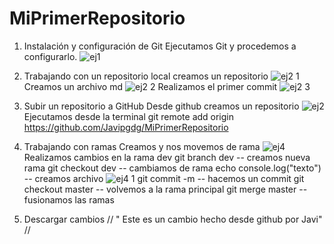 # MiPrimerRepositorio
1. Instalación y configuración de Git
   Ejecutamos Git y procedemos a configurarlo.
   ![ej1](https://github.com/user-attachments/assets/93cfca5e-bdf3-44cc-a2b3-ec50d3c65eef)

2. Trabajando con un repositorio local
   creamos un repositorio
   ![ej2 1](https://github.com/user-attachments/assets/ca659d2e-3655-4107-be31-5af12e3d3911)
   Creamos un archivo md
   ![ej2 2](https://github.com/user-attachments/assets/fd1649d9-6c02-4b69-b237-846b8ec50aed)
   Realizamos el primer commit
   ![ej2 3](https://github.com/user-attachments/assets/0bdedaaa-65f4-4e74-881a-fe16e471ce74)

3. Subir un repositorio a GitHub
   Desde github creamos un repositorio
   ![ej2](https://github.com/user-attachments/assets/4ecdaf28-17fd-4406-8f50-c53158929981)
   Ejecutamos desde la terminal  git remote add origin       
   https://github.com/Javipgdg/MiPrimerRepositorio

4. Trabajando con ramas
   Creamos y nos movemos de rama
   ![ej4](https://github.com/user-attachments/assets/1cb29815-b95d-4887-982a-5387cdc417f3)
   Realizamos cambios en la rama dev
   git branch dev -- creamos nueva rama
   git checkout dev -- cambiamos de rama
   echo console.log("texto") -- creamos archivo
   ![ej4 1](https://github.com/user-attachments/assets/7eda1d26-0f9b-4054-b40b-747b9a5f5841)
   git commit -m -- hacemos un commit
   git checkout master -- volvemos a la rama principal
   git merge master -- fusionamos las ramas


5. Descargar cambios
   // " Este es un cambio hecho desde github por Javi" //
    
   

     

   

   

   
   



   

   
